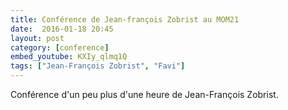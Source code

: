 ```yaml
---
title: Conférence de Jean-françois Zobrist au MOM21
date:  2016-01-18 20:45
layout: post
category: [conference]
embed_youtube: KXIy_qlmq1Q
tags: ["Jean-François Zobrist", "Favi"]
---
```




Conférence d'un peu plus d'une heure de Jean-François Zobrist.
